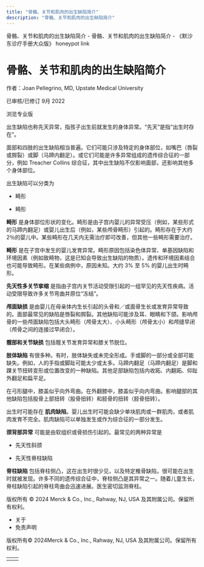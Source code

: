 ```yaml
---
title: "骨骼、关节和肌肉的出生缺陷简介"
description: "骨骼、关节和肌肉的出生缺陷简介"
---
```


﻿骨骼、关节和肌肉的出生缺陷简介 \- 骨骼、关节和肌肉的出生缺陷简介 \- 《默沙东诊疗手册大众版》 honeypot link

# 骨骼、关节和肌肉的出生缺陷简介

作者：Joan Pellegrino, MD, Upstate Medical University

已审核/已修订 9月 2022

浏览专业版

出生缺陷也称先天异常，指孩子出生前就发生的身体异常。“先天”是指“出生时存在”。

面部和四肢的出生缺陷相当普遍。它们可能只涉及特定的身体部位，如嘴巴（唇裂或腭裂）或脚（马蹄内翻足）。或它们可能是许多异常组成的遗传综合征的一部分，例如 Treacher Collins 综合征，其中出生缺陷不仅影响面部，还影响其他多个身体部位。

出生缺陷可以分类为

- 畸形

- 畸形


**畸形** 是身体部位形状的变化。畸形是由子宫内婴儿的异常受压（例如，某些形式的马蹄内翻足）或婴儿出生后（例如，某些颅骨畸形）引起的。畸形存在于大约2％的婴儿中。某些畸形在几天内无需治疗即可改善，但其他一些畸形需要治疗。

**畸形** 是在子宫中发生的婴儿发育异常。畸形原因包括染色体异常、单基因缺陷和环境因素（例如致畸物，这是已知会导致出生缺陷的物质）。遗传和环境因素结合也可能导致畸形。在某些病例中，原因未知。大约 3% 至 5% 的婴儿出生时畸形。

**先天性多关节挛缩** 是指由子宫内关节活动受限引起的一组罕见的先天性疾病。活动受限导致许多关节弯曲并原位“冻结”。

**颅面缺损** 是由婴儿在母亲体内生长引起的头骨和／或面骨生长或发育异常导致的。面部最常见的缺陷是唇裂和腭裂。其他缺陷可能涉及耳、眼睛和下颌。影响颅骨的一些颅面缺陷包括大头畸形（颅骨太大）、小头畸形（颅骨太小）和颅缝早闭（颅骨之间的连接过早闭合）。

**髋部和关节缺损** 包括髋关节发育异常和膝关节脱位。

**肢体缺陷** 有很多种。有时，肢体缺失或未完全形成。手或脚的一部分或全部可能缺失。例如，人的手指或脚趾可能太少或太多。马蹄内翻足（马蹄内翻足）是脚和踝关节扭转变形或位置改变的一种缺陷。其他足部缺陷包括内收跖、内翻跖、仰趾外翻足和扁平足。

在弓形腿中，膝盖似乎向外弯曲。在外翻膝中，膝盖似乎向内弯曲。影响腿部的其他缺陷包括股骨上部扭转（股骨扭转）和胫骨的扭转（胫骨扭转）。

出生时可能存在 **肌肉缺陷**。婴儿出生时可能会缺少单块肌肉或一群肌肉，或者肌肉发育不完全。肌肉缺陷可以单独发生或作为综合征的一部分发生。

**颈背部异常** 可能是由软组织或骨损伤引起的。最常见的两种异常是

- 先天性斜颈

- 先天性脊柱缺陷


**脊柱缺陷** 包括脊柱侧凸，这在出生时很少见，以及特定椎骨缺陷，很可能在出生时就被发现。许多不同的遗传综合征中，脊柱侧凸是其异常之一。随着儿童生长，脊柱缺陷引起的脊柱弯曲会迅速进展。医生密切监测脊柱。



版权所有 © 2024
Merck & Co., Inc., Rahway, NJ, USA 及其附属公司。保留所有权利。

- 关于
- 免责声明

版权所有© 2024Merck & Co., Inc., Rahway, NJ, USA 及其附属公司。保留所有权利。

|     |     |
| --- | --- |
|  |  |